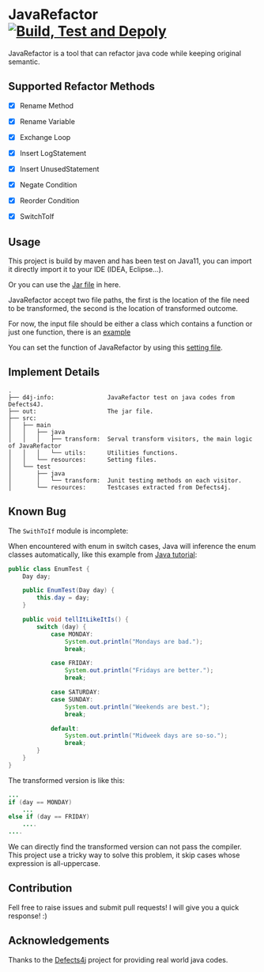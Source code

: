 # JavaRefactor [![Build, Test and Depoly](https://github.com/Feng-Jay/JavaRefactor/actions/workflows/maven.yml/badge.svg)](https://github.com/Feng-Jay/JavaRefactor/actions/workflows/maven.yml)

JavaRefactor is a tool that can refactor java code while keeping original semantic.

## Supported Refactor Methods

- [x] Rename Method
- [x] Rename Variable
- [x] Exchange Loop
- [x] Insert LogStatement
- [x] Insert UnusedStatement
- [x] Negate Condition
- [x] Reorder Condition
- [x] SwitchToIf


## Usage

This project is build by maven and has been test on Java11, you can import it directly import it to your IDE (IDEA, Eclipse...).

Or you can use the [Jar file](https://github.com/Feng-Jay/JavaRefactor/blob/master/out/artifacts/JavaRefactor_jar/JavaRefactor.jar) in here.

JavaRefactor accept two file paths, the first is the location of the file need to be transformed, the second is the location of transformed outcome.

For now, the input file should be either a class which contains a function or just one function, there is an [example](https://github.com/Feng-Jay/JavaRefactor/blob/master/d4j-info/testCases/test.java)

You can set the function of JavaRefactor by using this [setting file](https://github.com/Feng-Jay/JavaRefactor/blob/master/src/main/resources/setting.properties).


## Implement Details

```text
.
├── d4j-info:               JavaRefactor test on java codes from Defects4J.
├── out:                    The jar file.
├── src:                            
│   ├── main
│   │   ├── java
│   │   │   ├── transform:  Serval transform visitors, the main logic of JavaRefactor
│   │   │   └── utils:      Utilities functions.
│   │   └── resources:      Setting files.
│   └── test
│       ├── java
│       │   └── transform:  Junit testing methods on each visitor.
│       └── resources:      Testcases extracted from Defects4j.
```

## Known Bug

The `SwithToIf` module is incomplete: 

When encountered with enum in switch cases, Java will inference the enum classes automatically, like this example from [Java tutorial](https://docs.oracle.com/javase/tutorial/java/javaOO/enum.html):

```java
public class EnumTest {
    Day day;

    public EnumTest(Day day) {
        this.day = day;
    }

    public void tellItLikeItIs() {
        switch (day) {
            case MONDAY:
                System.out.println("Mondays are bad.");
                break;

            case FRIDAY:
                System.out.println("Fridays are better.");
                break;

            case SATURDAY:
            case SUNDAY:
                System.out.println("Weekends are best.");
                break;

            default:
                System.out.println("Midweek days are so-so.");
                break;
        }
    }
}
```

The transformed version is like this:

```java
...
if (day == MONDAY)
    ...
else if (day == FRIDAY)
    ....
....
```

We can directly find the transformed version can not pass the compiler. This project use a tricky way to solve this problem, it skip cases whose expression is all-uppercase.

## Contribution

Fell free to raise issues and submit pull requests! I will give you a quick response! :)

## Acknowledgements

Thanks to the [Defects4j](https://github.com/rjust/defects4j/) project for providing real world java codes.
